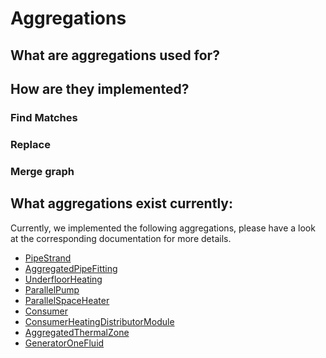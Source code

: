 # Aggregations

## What are aggregations used for?

## How are they implemented?

### Find Matches

### Replace

### Merge graph


## What aggregations exist currently:
Currently, we implemented the following aggregations, please have a look at the
corresponding documentation for more details.
* [PipeStrand](PipeStrand)
* [AggregatedPipeFitting](AggregatedPipeFitting)
* [UnderfloorHeating](UnderfloorHeating)
* [ParallelPump](ParallelPump)
* [ParallelSpaceHeater](ParallelSpaceHeater)
* [Consumer](Consumer)
* [ConsumerHeatingDistributorModule](ConsumerHeatingDistributorModule)
* [AggregatedThermalZone](AggregatedThermalZone)
* [GeneratorOneFluid](GeneratorOneFluid)

